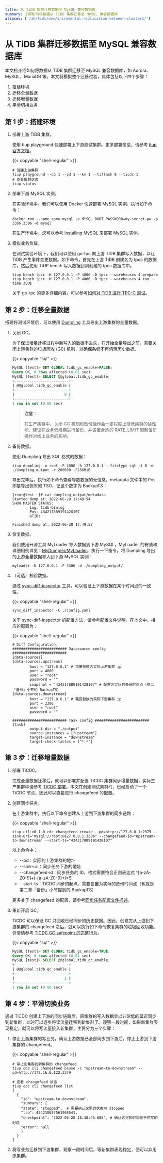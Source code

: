 ```yaml
---
title: 从 TiDB 集群迁移数据至 MySQL 兼容数据库
summary: 了解如何将数据从 TiDB 集群迁移至 MySQL 兼容数据库
aliases: ['/zh/tidb/dev/incremental-replication-between-clusters/']
---
```


# 从 TiDB 集群迁移数据至 MySQL 兼容数据库

本文档介绍如何将数据从 TiDB 集群迁移至 MySQL 兼容数据库，如 Aurora、MySQL、MariaDB 等。本文将模拟整个迁移过程，具体包括以下四个步骤：

1. 搭建环境
2. 迁移全量数据
3. 迁移增量数据
4. 平滑切换业务

## 第 1 步：搭建环境

1. 部署上游 TiDB 集群。

    使用 tiup playground 快速部署上下游测试集群。更多部署信息，请参考 [tiup 官方文档](//tiup/tiup-cluster.md)。

    {{< copyable "shell-regular" >}}

    ```shell
    # 创建上游集群
    tiup playground --db 1 --pd 1 --kv 1 --tiflash 0 --ticdc 1
    # 查看集群状态
    tiup status
    ```

2. 部署下游 MySQL 实例。

    在实验环境中，我们可以使用 Docker 快速部署 MySQL 实例，执行如下命令：

    ```
    docker run --name some-mysql -e MYSQL_ROOT_PASSWORD=my-secret-pw -p 3306:3306 -d mysql
    ```

    在生产环境中，您可以参考 [Installing MySQL](https://dev.mysql.com/doc/refman/8.0/en/installing.html) 来部署 MySQL 实例。

3. 模拟业务负载。

    在测试实验环境下，我们可以使用 go-tpc 向上游 TiDB 集群写入数据，以让 TiDB 产生事件变更数据。如下命令，首先在上游 TiDB 创建名为 tpcc 的数据库，然后使用 TiUP bench 写入数据到刚创建的 tpcc 数据库中。

    ```
    tiup bench tpcc -H 127.0.0.1 -P 4000 -D tpcc --warehouses 4 prepare
    tiup bench tpcc -H 127.0.0.1 -P 4000 -D tpcc --warehouses 4 run --time 300s
    ```

    关于 go-tpc 的更多详细内容，可以参考[如何对 TiDB 进行 TPC-C 测试](/benchmark/benchmark-tidb-using-tpcc.md)。


## 第 2 步：迁移全量数据

搭建好测试环境后，可以使用 [Dumpling](dumpling-overview.md) 工具导出上游集群的全量数据。

1. 关闭 GC。

    为了保证增量迁移过程中新写入的数据不丢失，在开始全量导出之前，需要关闭上游集群的垃圾回收 (GC) 机制，以确保系统不再清理历史数据。

    {{< copyable "sql" >}}

    ```sql
    MySQL [test]> SET GLOBAL tidb_gc_enable=FALSE;
    Query OK, 0 rows affected (0.01 sec)
    MySQL [test]> SELECT @@global.tidb_gc_enable;
    +-------------------------+：
    | @@global.tidb_gc_enable |
    +-------------------------+
    |                       0 |
    +-------------------------+
    1 row in set (0.00 sec)
    ```

    > **注意：**
    >
    > 在生产集群中，关闭 GC 机制和备份操作会一定程度上降低集群的读性能，建议在业务低峰期进行备份，并设置合适的 RATE_LIMIT 限制备份操作对线上业务的影响。

2. 备份数据。

    使用 Dumpling 导出 SQL 格式的数据：

    ```
    tiup dumpling -u root -P 4000 -h 127.0.0.1 --filetype sql -t 8 -o ./dumpling_output -r 200000 -F256MiB
    ```
    
    导出完毕后，执行如下命令查看导数数据的元信息，metadata 文件中的 Pos 即是导出快照的 TSO，记这个数字为 BackupTS：

    ```
    [root@test ~]# cat dumpling_output/metadata
    Started dump at: 2022-06-28 17:49:54
    SHOW MASTER STATUS:
            Log: tidb-binlog
            Pos: 434217889191428107
            GTID:

    Finished dump at: 2022-06-28 17:49:57
    ```

3. 恢复数据。

    我们使用开源工具 MyLoader 导入数据到下游 MySQL，MyLoader 的安装和详细用例详见：[MyDumpler/MyLoader](https://github.com/mydumper/mydumper)。执行一下指令，将 Dumpling 导出的上游全量数据导入到下游 MySQL 实例：

    ```
    myloader -h 127.0.0.1 -P 3306 -d ./dumpling_output/
    ```

4. （可选）校验数据。

    通过 [sync-diff-inspector](/sync-diff-inspector/sync-diff-inspector-overview.md) 工具，可以验证上下游数据在某个时间点的一致性。

    {{< copyable "shell-regular" >}}

    ```shell
    sync_diff_inspector -C ./config.yaml
    ```

    关于 sync-diff-inspector 的配置方法，请参考[配置文件说明](/sync-diff-inspector/sync-diff-inspector-overview.md#配置文件说明)，在本文中，相应的配置为：

    {{< copyable "shell-regular" >}}

    ```shell
    # Diff Configuration.
    ######################### Datasource config #########################
    [data-sources]
    [data-sources.upstream]
            host = "127.0.0.1" # 需要替换为实际上游集群 ip
            port = 4000
            user = "root"
            password = ""
            snapshot = "434217889191428107" # 配置为实际的备份时间点（参见「备份」小节的 BackupTS）
    [data-sources.downstream]
            host = "127.0.0.1" # 需要替换为实际下游集群 ip
            port = 3306
            user = "root"
            password = ""

    ######################### Task config #########################
    [task]
            output-dir = "./output"
            source-instances = ["upstream"]
            target-instance = "downstream"
            target-check-tables = ["*.*"]
    ```

## 第 3 步：迁移增量数据

1. 部署 TiCDC。

    完成全量数据迁移后，就可以部署并配置 TiCDC 集群同步增量数据，实际生产集群中请参考 [TiCDC 部署](/ticdc/deploy-ticdc.md)。本文在创建测试集群时，已经启动了一个 TiCDC 节点，因此可以直接进行 changefeed 的配置。

2. 创建同步任务。

    在上游集群中，执行以下命令创建从上游到下游集群的同步链路：

    {{< copyable "shell-regular" >}}

    ```shell
    tiup ctl:v6.1.0 cdc changefeed create --pd=http://127.0.0.1:2379 --sink-uri="mysql://root:@127.0.0.1:3306" --changefeed-id="upstream-to-downstream" --start-ts="434217889191428107"
    ```

    以上命令中：

     - --pd：实际的上游集群的地址
     - --sink-uri：同步任务下游的地址
     - --changefeed-id：同步任务的 ID，格式需要符合正则表达式 ^[a-zA-Z0-9]+(\-[a-zA-Z0-9]+)*$
     - --start-ts：TiCDC 同步的起点，需要设置为实际的备份时间点（也就是第二章「备份」小节提到的 BackupTS）

    更多关于 changefeed 的配置，请参考[同步任务配置文件描述](/ticdc/manage-ticdc.md#同步任务配置文件描述)。

3. 重新开启 GC。

    TiCDC 可以保证 GC 只回收已经同步的历史数据。因此，创建完从上游到下游集群的 changefeed 之后，就可以执行如下命令恢复集群的垃圾回收功能。详情请参考 [TiCDC GC safepoint 的完整行为](/ticdc/troubleshoot-ticdc.md#ticdc-gc-safepoint-的完整行为是什么)。

    {{< copyable "sql" >}}

    ```sql
    MySQL [test]> SET GLOBAL tidb_gc_enable=TRUE;
    Query OK, 0 rows affected (0.01 sec)
    MySQL [test]> SELECT @@global.tidb_gc_enable;
    +-------------------------+
    | @@global.tidb_gc_enable |
    +-------------------------+
    |                       1 |
    +-------------------------+
    1 row in set (0.00 sec)
    ```

## 第 4 步：平滑切换业务

通过 TiCDC 创建上下游的同步链路后，原集群的写入数据会以非常低的延迟同步到新集群，此时可以逐步将读流量迁移到新集群了。观察一段时间，如果新集群表现稳定，就可以将写流量接入新集群，主要分为三个步骤：

1. 停止上游集群的写业务。确认上游数据已全部同步到下游后，停止上游到下游集群的 changefeed。

    {{< copyable "shell-regular" >}}

    ```shell
    # 停止旧集群到新集群的 changefeed
    tiup cdc cli changefeed pause -c "upstream-to-downstream" --pd=http://172.16.6.122:2379

    # 查看 changefeed 状态
    tiup cdc cli changefeed list
    [
      {
        "id": "upstream-to-downstream",
        "summary": {
        "state": "stopped",  # 需要确认这里的状态为 stopped
        "tso": 434218657561968641,
        "checkpoint": "2022-06-28 18:38:45.685", # 确认这里的时间晚于停写的时间
        "error": null
        }
      }
    ]
    ```

2. 将写业务迁移到下游集群，观察一段时间后，等新集群表现稳定，便可以弃用原集群。